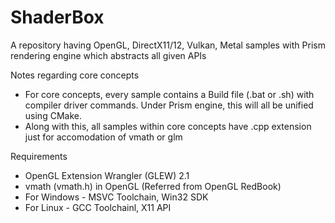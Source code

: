 # ShaderBox
A repository having OpenGL, DirectX11/12, Vulkan, Metal samples with Prism rendering engine which abstracts all given APIs

Notes regarding core concepts
 - For core concepts, every sample contains a Build file (.bat or .sh) with compiler driver commands. Under Prism engine, this will all be unified using CMake.
 - Along with this, all samples within core concepts have .cpp extension just for accomodation of vmath or glm

Requirements
 - OpenGL Extension Wrangler (GLEW) 2.1
 - vmath (vmath.h) in OpenGL (Referred from OpenGL RedBook)
 - For Windows - MSVC Toolchain, Win32 SDK
 - For Linux - GCC Toolchainl, X11 API
